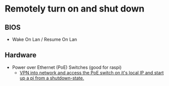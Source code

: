 # Remotely turn on and shut down

## BIOS

* Wake On Lan / Resume On Lan

## Hardware

* Power over Ethernet (PoE) Switches (good for raspi)
  * [VPN into network and access the PoE switch on it's local IP and start up a pi from a shutdown-state.](https://raspberrypi.stackexchange.com/a/93223)
